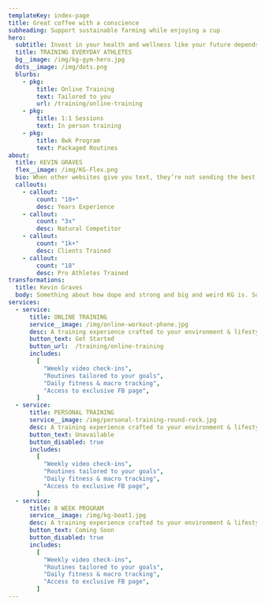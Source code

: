 ```yaml
---
templateKey: index-page
title: Great coffee with a conscience
subheading: Support sustainable farming while enjoying a cup
hero:
  subtitle: Invest in your health and wellness like your future depends on it
  title: TRAINING EVERYDAY ATHLETES
  bg__image: /img/kg-gym-hero.jpg
  dots__image: /img/dots.png
  blurbs:
    - pkg:
        title: Online Training
        text: Tailored to you
        url: /training/online-training
    - pkg:
        title: 1:1 Sessions
        text: In person training
    - pkg:
        title: 8wk Program
        text: Packaged Routines
about:
  title: KEVIN GRAVES
  flex__image: /img/KG-Flex.png
  bio: When other websites give you text, they’re not sending the best. They’re not sending you, they’re sending words that have lots of problems and they’re bringing those problems with us. They’re bringing mistakes. They’re bringing misspellings. They’re typists… And some, I assume, are good words. We have so many things that we have to do better... and certainly ipsum is one of them.
  callouts:
    - callout:
        count: "10+"
        desc: Years Experience
    - callout:
        count: "3x"
        desc: Natural Competitor
    - callout:
        count: "1k+"
        desc: Clients Trained
    - callout:
        count: "18"
        desc: Pro Athletes Trained
transformations:
  title: Kevin Graves
  body: Something about how dope and strong and big and weird KG is. Something about how dope and strong and big and weird KG is. Something about how dope and strong and big and weird KG is.
services:
  - service:
      title: ONLINE TRAINING
      service__image: /img/online-workout-phone.jpg
      desc: A training experience crafted to your environment & lifestyle
      button_text: Get Started
      button_url:  /training/online-training
      includes:
        [
          "Weekly video check-ins",
          "Routines tailored to your goals",
          "Daily fitness & macro tracking",
          "Access to exclusive FB page",
        ]
  - service:
      title: PERSONAL TRAINING
      service__image: /img/personal-training-round-rock.jpg
      desc: A training experience crafted to your environment & lifestyle
      button_text: Unavailable
      button_disabled: true
      includes:
        [
          "Weekly video check-ins",
          "Routines tailored to your goals",
          "Daily fitness & macro tracking",
          "Access to exclusive FB page",
        ]
  - service:
      title: 8 WEEK PROGRAM
      service__image: /img/kg-boat1.jpg
      desc: A training experience crafted to your environment & lifestyle
      button_text: Coming Soon
      button_disabled: true
      includes:
        [
          "Weekly video check-ins",
          "Routines tailored to your goals",
          "Daily fitness & macro tracking",
          "Access to exclusive FB page",
        ]
---
```

